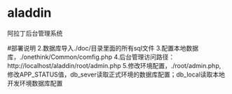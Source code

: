 # aladdin
阿拉丁后台管理系统


#部署说明
2.数据库导入./doc/目录里面的所有sql文件
3.配置本地数据库，./onethink/Common/comfig.php
4.后台管理访问路径：http://localhost/aladdin/root/admin.php
5.修改环境配置，./root/admin.php, 修改APP_STATUS值，db_sever读取正式环境的数据库配置；db_local读取本地开发环境数据库配置




